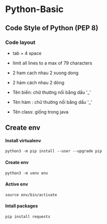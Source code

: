 # Python-Basic
## Code Style of Python (PEP 8)
### Code layout
- tab = 4 space
- limit all lines to a max of 79 characters
- 2 ham cach nhau 2 xuong dong
- 2 hàm cách nhau 2 dòng 

- Tên biến:  chữ thường 
             nối bằng dấu '_'
- Tên hàm : chữ thường 
             nối bằng dấu '_'
- Tên class: giống trong java

## Create env 
#### Install virtualenv
```
python3 -m pip install --user --upgrade pip
```
#### Create env
```
python3 -m venv env
```
#### Active env
```
source env/bin/activate
```
#### Intall packages
```
pip install requests
```
